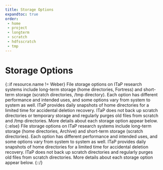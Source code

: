 ```yaml
---
title: Storage Options
expandtoc: true
order:
 - home
 - project
 - longterm
 - scratch
 - hdfsscratch
 - tmp
---
```

# Storage Options

{::if resource.name != Weber}
File storage options on ITaP research systems include long-term storage (home directories, Fortress) and short-term storage (scratch directories, /tmp directory). Each option has different performance and intended uses, and some options vary from system to system as well. ITaP provides daily snapshots of home directories for a limited time for accidental deletion recovery. ITaP does not back up scratch directories or temporary storage and regularly purges old files from scratch and /tmp directories. More details about each storage option appear below.
{::else}
File storage options on ITaP research systems include long-term storage (home directories, Archive) and short-term storage (scratch directories). Each option has different performance and intended uses, and some options vary from system to system as well. ITaP provides daily snapshots of home directories for a limited time for accidental deletion recovery. ITaP does not back up scratch directories and regularly purges old files from scratch directories. More details about each storage option appear below.
{::/}
